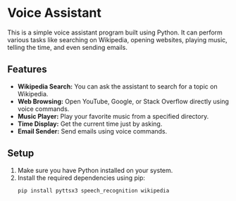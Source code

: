 # Voice Assistant

This is a simple voice assistant program built using Python. It can perform various tasks like searching on Wikipedia, opening websites, playing music, telling the time, and even sending emails.

## Features

- **Wikipedia Search:** You can ask the assistant to search for a topic on Wikipedia.
- **Web Browsing:** Open YouTube, Google, or Stack Overflow directly using voice commands.
- **Music Player:** Play your favorite music from a specified directory.
- **Time Display:** Get the current time just by asking.
- **Email Sender:** Send emails using voice commands.

## Setup

1. Make sure you have Python installed on your system.
2. Install the required dependencies using pip:
   ```bash
   pip install pyttsx3 speech_recognition wikipedia
